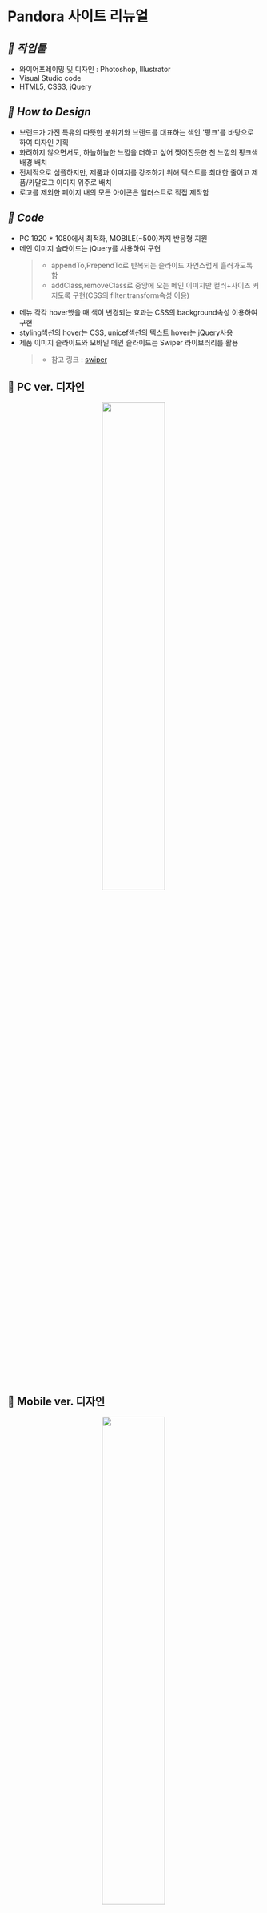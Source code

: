 # Pandora 사이트 리뉴얼    

## *🌸 작업툴*
- 와이어프레이밍 및 디자인 : Photoshop, Illustrator
- Visual Studio code
- HTML5, CSS3, jQuery

## *🌸 How to Design*
 - 브랜드가 가진 특유의 따뜻한 분위기와 브랜드를 대표하는 색인 '핑크'를 바탕으로 하여 디자인 기획
 - 화려하지 않으면서도, 하늘하늘한 느낌을 더하고 싶어 찢어진듯한 천 느낌의 핑크색 배경 배치
 - 전체적으로 심플하지만, 제품과 이미지를 강조하기 위해 텍스트를 최대한 줄이고 제품/카달로그 이미지 위주로 배치
 - 로고를 제외한 페이지 내의 모든 아이콘은 일러스트로 직접 제작함

  
## *🌸 Code*
- PC 1920 * 1080에서 최적화, MOBILE(~500)까지 반응형 지원
- 메인 이미지 슬라이드는 jQuery를 사용하여 구현
  > + appendTo,PrependTo로 반복되는 슬라이드 자연스럽게 흘러가도록 함    
  > + addClass,removeClass로 중앙에 오는 메인 이미지만 컬러+사이즈 커지도록 구현(CSS의 filter,transform속성 이용)
- 메뉴 각각 hover했을 때 색이 변경되는 효과는 CSS의 background속성 이용하여 구현
- styling섹션의 hover는 CSS, unicef섹션의 텍스트 hover는 jQuery사용
- 제품 이미지 슬라이드와 모바일 메인 슬라이드는 Swiper 라이브러리를 활용
    > + 참고 링크 : [swiper](https://swiperjs.com/demos)



## 🌸 PC ver. 디자인
<p align="center"><img src="https://user-images.githubusercontent.com/75009488/112649666-fa8cda80-8e8d-11eb-9c76-4bdb8d321742.jpg" width="50%" height="50%"/></p>    
 
             
## 🌸 Mobile ver. 디자인
<p align="center"><img src="https://user-images.githubusercontent.com/75009488/112649778-12fcf500-8e8e-11eb-8c25-687adab81d5d.jpg" width="50%" height="50%"/></p>

